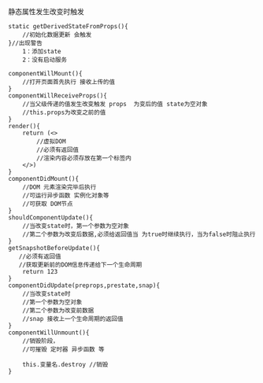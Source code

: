 静态属性发生改变时触发

    static getDerivedStateFromProps(){
        //初始化数据更新 会触发
    }//出现警告 
        1：添加state
        2：没有启动服务
        
    componentWillMount(){
        //打开页面首先执行 接收上传的值
    }
    componentWillReceiveProps(){
        //当父级传递的值发生改变触发 props  为变后的值 state为空对象
        //this.props为改变之前的值
    }
    render(){
        return (<>
            //虚拟DOM
            //必须有返回值
            //渲染内容必须存放在第一个标签内
        </>)
    }
    componentDidMount(){
        //DOM 元素渲染完毕后执行
        //可运行异步函数 实例化对象等
        //可获取 DOM节点
    }
    shouldComponentUpdate(){
        //当改变state时，第一个参数为空对象
        //第二个参数为改变后数据,必须给返回值当 为true时继续执行，当为false时阻止执行
    }
    getSnapshotBeforeUpdate(){
       //必须有返回值
       //获取更新前的DOM信息传递给下一个生命周期
        return 123
    }
    componentDidUpdate(preprops,prestate,snap){
        //当改变state时
        //第一个参数为空对象
        //第二个参数为改变前数据
        //snap 接收上一个生命周期的返回值
    }
    componentWillUnmount(){
        //销毁阶段，
        //可摧毁 定时器 异步函数 等
        
        this.变量名.destroy //销毁
    }